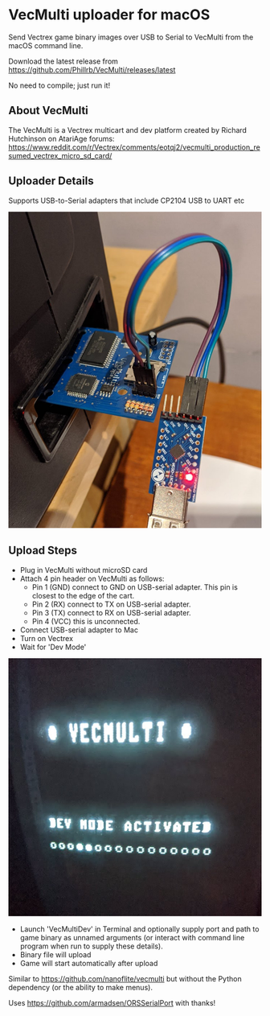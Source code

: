 # VecMulti uploader for macOS
Send Vectrex game binary images over USB to Serial to VecMulti from the macOS command line.

Download the latest release from <https://github.com/Phillrb/VecMulti/releases/latest>

No need to compile; just run it!

## About VecMulti 
The VecMulti is a Vectrex multicart and dev platform created by Richard Hutchinson on AtariAge forums:
<https://www.reddit.com/r/Vectrex/comments/eotqj2/vecmulti_production_resumed_vectrex_micro_sd_card/>


## Uploader Details
Supports USB-to-Serial adapters that include CP2104 USB to UART etc

![Alt text](/resources/vecmulti_dev_mode.jpg "Connect to VecMulti")

## Upload Steps
* Plug in VecMulti without microSD card
* Attach 4 pin header on VecMulti as follows:
  * Pin 1 (GND) connect to GND on USB-serial adapter. This pin is closest to the edge of the cart.
  * Pin 2 (RX) connect to TX on USB-serial adapter.
  * Pin 3 (TX) connect to RX on USB-serial adapter.
  * Pin 4 (VCC) this is unconnected.
* Connect USB-serial adapter to Mac
* Turn on Vectrex
* Wait for 'Dev Mode'


![Alt text](/resources/dev_mode.jpg "Dev Mode")

* Launch 'VecMultiDev' in Terminal and optionally supply port and path to game binary as unnamed arguments (or interact with command line program when run to supply these details).
* Binary file will upload
* Game will start automatically after upload


Similar to <https://github.com/nanoflite/vecmulti> but without the Python dependency (or the ability to make menus).

Uses <https://github.com/armadsen/ORSSerialPort> with thanks!
